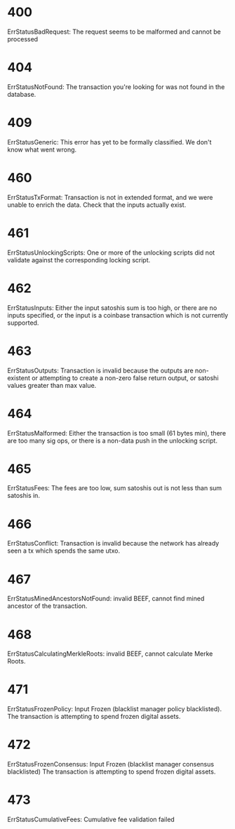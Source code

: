 # 400
ErrStatusBadRequest: The request seems to be malformed and cannot be processed

# 404
ErrStatusNotFound: The transaction you're looking for was not found in the database.

# 409
ErrStatusGeneric: This error has yet to be formally classified. We don't know what went wrong.

# 460
ErrStatusTxFormat: Transaction is not in extended format, and we were unable to enrich the data. Check that the inputs actually exist.

# 461
ErrStatusUnlockingScripts: One or more of the unlocking scripts did not validate against the corresponding locking script.

# 462
ErrStatusInputs: Either the input satoshis sum is too high, or there are no inputs specified, or the input is a coinbase transaction which is not currently supported.

# 463
ErrStatusOutputs: Transaction is invalid because the outputs are non-existent or attempting to create a non-zero false return output, or satoshi values greater than max value.

# 464
ErrStatusMalformed: Either the transaction is too small (61 bytes min), there are too many sig ops, or there is a non-data push in the unlocking script.

# 465
ErrStatusFees: The fees are too low, sum satoshis out is not less than sum satoshis in.

# 466
ErrStatusConflict: Transaction is invalid because the network has already seen a tx which spends the same utxo.

# 467
ErrStatusMinedAncestorsNotFound: invalid BEEF, cannot find mined ancestor of the transaction.

# 468
ErrStatusCalculatingMerkleRoots: invalid BEEF, cannot calculate Merke Roots.

# 471
ErrStatusFrozenPolicy: Input Frozen (blacklist manager policy blacklisted). The transaction is attempting to spend frozen digital assets.

# 472
ErrStatusFrozenConsensus: Input Frozen (blacklist manager consensus blacklisted) The transaction is attempting to spend frozen digital assets.

# 473
ErrStatusCumulativeFees: Cumulative fee validation failed
